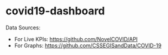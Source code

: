 # covid19-dashboard

Data Sources:
 - For Live KPIs: https://github.com/NovelCOVID/API
 - For Graphs: https://github.com/CSSEGISandData/COVID-19
